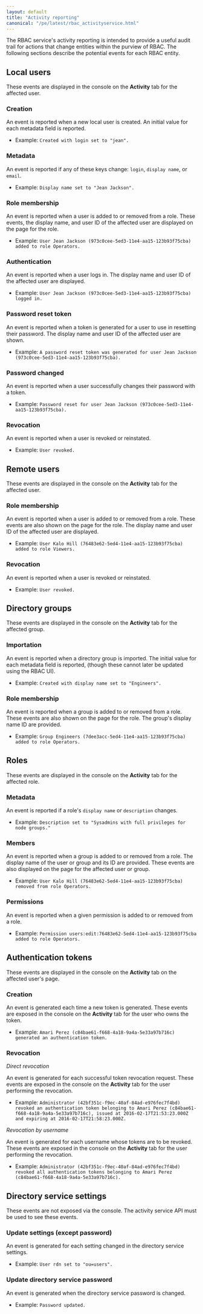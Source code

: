 ```yaml
---
layout: default
title: "Activity reporting"
canonical: "/pe/latest/rbac_activityservice.html"
---
```


The RBAC service's activity reporting is intended to provide a useful
audit trail for actions that change entities within the purview of
RBAC. The following sections describe the potential events for each RBAC entity.

## Local users

These events are displayed in the console on the **Activity** tab for the affected user.

### Creation

An event is reported when a new local user is created. An initial value for each metadata field is reported. 

* Example: `Created with login set to "jean".`

### Metadata

An event is reported if any of these keys change: `login`, `display name`, or `email`. 

* Example: `Display name set to "Jean Jackson".`

### Role membership

An event is reported when a user is added to or removed from a role. These events, the display name, and user ID of the affected user are displayed on the page for the role. 

* Example: `User Jean Jackson (973c0cee-5ed3-11e4-aa15-123b93f75cba) added to role Operators.`
   
### Authentication

An event is reported when a user logs in. The display name and user ID of the affected user are displayed. 

* Example: `User Jean Jackson (973c0cee-5ed3-11e4-aa15-123b93f75cba) logged in.`
   
### Password reset token

An event is reported when a token is generated for a user to use in resetting their password. The display name and user ID of the affected user are shown. 

* Example: `A password reset token was generated for user Jean Jackson (973c0cee-5ed3-11e4-aa15-123b93f75cba).`
   
### Password changed

An event is reported when a user successfully changes their password with a token. 

* Example: `Password reset for user Jean Jackson (973c0cee-5ed3-11e4-aa15-123b93f75cba).`

### Revocation

An event is reported when a user is revoked or reinstated. 

* Example: `User revoked.`

## Remote users

These events are displayed in the console on the **Activity** tab for the affected user.

### Role membership

An event is reported when a user is added to or removed from a role. These events are also shown on the page for the role. The display name and user ID of the affected user are displayed. 

* Example: `User Kalo Hill (76483e62-5ed4-11e4-aa15-123b93f75cba) added to role Viewers.`
   
### Revocation
 
An event is reported when a user is revoked or reinstated. 

* Example: `User revoked.` 

## Directory groups

These events are displayed in the console on the **Activity** tab for the affected group.

### Importation

An event is reported when a directory group is imported. The initial value for each metadata field is reported, (though these cannot later be updated using the RBAC UI). 

* Example: `Created with display name set to "Engineers".`
   
### Role membership

An event is reported when a group is added to or removed from a role. These events are also shown on the page for the role. The group's display name ID are provided. 

* Example: `Group Engineers (7dee3acc-5ed4-11e4-aa15-123b93f75cba) added to role Operators.`

## Roles

These events are displayed in the console on the **Activity** tab for the affected role.

### Metadata

An event is reported if a role's `display name` or `description` changes. 

* Example: `Description set to "Sysadmins with full privileges for node groups."`
   
### Members

An event is reported when a group is added to or removed from a role. The display name of the user or group and its ID are provided. These events are also displayed on the page for the affected user or group. 

* Example: `User Kalo Hill (76483e62-5ed4-11e4-aa15-123b93f75cba) removed from role Operators.`
   
### Permissions

An event is reported when a given permission is added to or removed from a role. 

* Example: `Permission users:edit:76483e62-5ed4-11e4-aa15-123b93f75cba added to role Operators.`
   
## Authentication tokens

These events are displayed in the console on the **Activity** tab on the affected user's page.

### Creation
 
An event is generated each time a new token is generated. These events are exposed in the console on the **Activity** tab for the user who owns the token.

* Example: `Amari Perez (c84bae61-f668-4a18-9a4a-5e33a97b716c) generated an authentication token.`

### Revocation

*Direct revocation*

An event is generated for each successful token revocation request. These events are exposed in the console on the **Activity** tab for the user performing the revocation.

* Example: `Administrator (42bf351c-f9ec-40af-84ad-e976fec7f4bd) revoked an authentication token belonging to Amari Perez (c84bae61-f668-4a18-9a4a-5e33a97b716c), issued at 2016-02-17T21:53:23.000Z and expiring at 2016-02-17T21:58:23.000Z.`

*Revocation by username* 

An event is generated for each username whose tokens are to be revoked. These events are exposed in the console on the **Activity** tab for the user performing the revocation.

* Example: `Administrator (42bf351c-f9ec-40af-84ad-e976fec7f4bd) revoked all authentication tokens belonging to Amari Perez (c84bae61-f668-4a18-9a4a-5e33a97b716c).`

## Directory service settings

These events are not exposed via the console. The activity service API must be used to see these events.

### Update settings (except password)

An event is generated for each setting changed in the directory service settings. 

* Example: `User rdn set to "ou=users".`

### Update directory service password

An event is generated when the directory service password is changed. 

* Example: `Password updated.`
